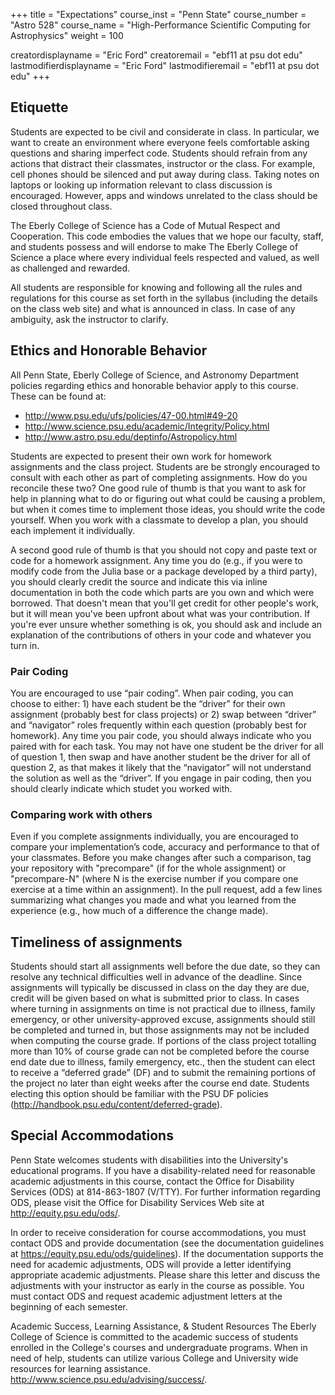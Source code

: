 +++
title = "Expectations"
course_inst = "Penn State"
course_number = "Astro 528"
course_name = "High-Performance Scientific Computing for Astrophysics"
weight = 100

creatordisplayname = "Eric Ford"
creatoremail = "ebf11 at psu dot edu"
lastmodifierdisplayname = "Eric Ford"
lastmodifieremail = "ebf11 at psu dot edu"
+++

## Etiquette
Students are expected to be civil and considerate in class.  In particular, we want to create an environment where everyone feels comfortable asking questions and sharing imperfect code.  Students should refrain from any actions that distract their classmates, instructor or the class.  For example, cell phones should be silenced and put away during class.  Taking notes on laptops or looking up information relevant to class discussion is encouraged.  However, apps and windows unrelated to the class should be closed throughout class.

The Eberly College of Science has a Code of Mutual Respect and Cooperation.  This code embodies the values that we hope our faculty, staff, and students possess and will endorse to make The Eberly College of Science a place where every individual feels respected and valued, as well as challenged and rewarded.

All students are responsible for knowing and following all the rules and regulations for this course as set forth in the syllabus (including the details on the class web site) and what is announced in class.  In case of any ambiguity, ask the instructor to clarify.

## Ethics and Honorable Behavior
All Penn State, Eberly College of Science, and Astronomy Department policies regarding ethics and honorable behavior apply to this course. These can be found at:
- http://www.psu.edu/ufs/policies/47-00.html#49-20
- http://www.science.psu.edu/academic/Integrity/Policy.html
- http://www.astro.psu.edu/deptinfo/Astropolicy.html

Students are expected to present their own work for homework assignments and the class project.  Students are be strongly encouraged to consult with each other as part of completing assignments.  How do you reconcile these two?  One good rule of thumb is that you want to ask for help in planning what to do or figuring out what could be causing a problem, but when it comes time to implement those ideas, you should write the code yourself.  When you work with a classmate to develop a plan, you should each implement it individually.

A second good rule of thumb is that you should not copy and paste text or code for a homework assignment.  Any time you do (e.g., if you were to modify code from the Julia base or a package developed by a third party), you should clearly credit the source and indicate this via inline documentation in both the code which parts are you own and which were borrowed.  That doesn't mean that you'll get credit for other people's work, but it will mean you've been upfront about what was your contribution.  If you're ever unsure whether something is ok, you should ask and include an explanation of the contributions of others in your code and whatever you turn in.

### Pair Coding
You are encouraged to use “pair coding”.  When pair coding, you can choose to either: 1) have each student be the “driver” for their own assignment (probably best for class projects) or 2) swap between “driver” and “navigator” roles frequently within each question (probably best for homework).  Any time you pair code, you should always indicate who you paired with for each task.  You may not have one student be the driver for all of question 1, then swap and have another student be the driver for all of question 2, as that makes it likely that the “navigator” will not understand the solution as well as the “driver”. If you engage in pair coding, then you should clearly indicate which studet you worked with.

### Comparing work with others
Even if you complete assignments individually, you are encouraged to compare your implementation’s code, accuracy and performance to that of your classmates.  Before you make changes after such a comparison, tag your repository with "precompare" (if for the whole assignment) or "precompare-N" (where N is the exercise number if you compare one exercise at a time within an assignment).  In the pull request, add a few lines summarizing what changes you made and what you learned from the experience (e.g., how much of a difference the change made).

## Timeliness of assignments
Students should start all assignments well before the due date, so they can resolve any technical difficulties well in advance of the deadline.  Since assignments will typically be discussed in class on the day they are due, credit will be given based on what is submitted prior to class.  In cases where turning in assignments on time is not practical due to illness, family emergency, or other university-approved excuse, assignments should still be completed and turned in, but those assignments may not be included when computing the course grade.  If portions of the class project totalling more than 10% of course grade can not be completed before the course end date due to illness, family emergency, etc., then the student can elect to receive a “deferred grade” (DF) and to submit the remaining portions of the project no later than eight weeks after the course end date.  Students electing this option should be familiar with the PSU DF policies (http://handbook.psu.edu/content/deferred-grade).


## Special Accommodations
Penn State welcomes students with disabilities into the University's educational programs. If you have a disability-related need for reasonable academic adjustments in this course, contact the Office for Disability Services (ODS) at 814-863-1807 (V/TTY). For further information regarding ODS, please visit the Office for Disability Services Web site at http://equity.psu.edu/ods/.

In order to receive consideration for course accommodations, you must contact ODS and provide documentation (see the documentation guidelines at https://equity.psu.edu/ods/guidelines). If the documentation supports the need for academic adjustments, ODS will provide a letter identifying appropriate academic adjustments. Please share this letter and discuss the adjustments with your instructor as early in the course as possible. You must contact ODS and request academic adjustment letters at the beginning of each semester.

Academic Success, Learning Assistance, & Student Resources
The Eberly College of Science is committed to the academic success of students enrolled in the College's courses and undergraduate programs. When in need of help, students can utilize various College and University wide resources for learning assistance.
http://www.science.psu.edu/advising/success/.
